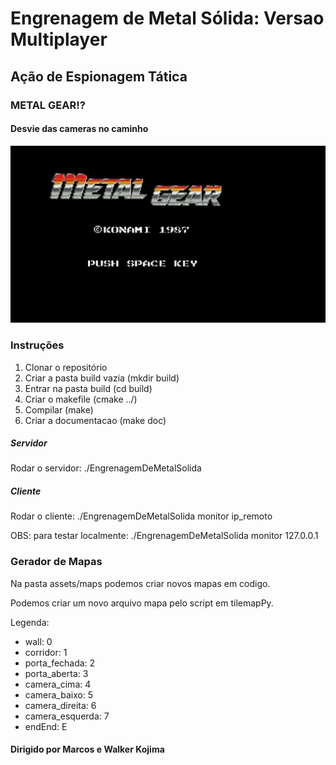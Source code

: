 # Engrenagem de Metal Sólida: Versao Multiplayer
## Ação de Espionagem Tática
### METAL GEAR!?
#### Desvie das cameras no caminho

![](metalgear.gif)

### Instruções
1. Clonar o repositório
2. Criar a pasta build vazia (mkdir build)
3. Entrar na pasta build (cd build)
4. Criar o makefile (cmake ../) 
5. Compilar (make)
6. Criar a documentacao (make doc)

##### Servidor
Rodar o servidor: ./EngrenagemDeMetalSolida

##### Cliente
Rodar o cliente: ./EngrenagemDeMetalSolida monitor ip_remoto

OBS: para testar localmente: ./EngrenagemDeMetalSolida monitor 127.0.0.1

### Gerador de Mapas
Na pasta assets/maps podemos criar novos mapas em codigo.

Podemos criar um novo arquivo mapa pelo script em tilemapPy.

Legenda:
* wall: 0
* corridor: 1
* porta_fechada: 2
* porta_aberta: 3
* camera_cima: 4
* camera_baixo: 5
* camera_direita: 6
* camera_esquerda: 7
* endEnd: E

#### Dirigido por Marcos e Walker Kojima
